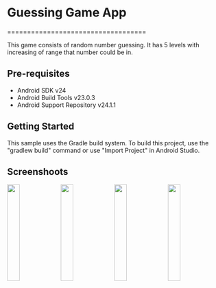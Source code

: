 # Guessing Game App
===================================

This game consists of random number guessing.
It has 5 levels with increasing of range that number could be in.

Pre-requisites
--------------

- Android SDK v24
- Android Build Tools v23.0.3
- Android Support Repository v24.1.1

Getting Started
---------------

This sample uses the Gradle build system. To build this project, use the
"gradlew build" command or use "Import Project" in Android Studio.

Screenshoots
---------------
<img src="screenshoots/en1.jpg" width="24%"> <img src="screenshoots/en2.jpg" width="24%"> <img src="screenshoots/en3.jpg" width="24%"> <img src="screenshoots/en4.jpg" width="24%"> 

